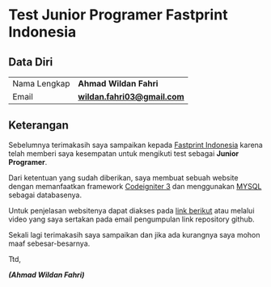 # Test Junior Programer Fastprint Indonesia

## Data Diri

|              |                              |
| ------------ | ---------------------------- |
| Nama Lengkap | **Ahmad Wildan Fahri**       |
| Email        | **wildan.fahri03@gmail.com** |

## Keterangan

Sebelumnya terimakasih saya sampaikan kepada [Fastprint Indonesia](https://fastprint.co.id) karena telah memberi saya kesempatan untuk mengikuti test sebagai **Junior Programer**.

Dari ketentuan yang sudah diberikan, saya membuat sebuah website dengan memanfaatkan framework [Codeigniter 3](https://codeigniter.com/userguide3/) dan menggunakan [MYSQL](https://www.mysql.com/) sebagai databasenya.

Untuk penjelasan websitenya dapat diakses pada [link berikut](https://drive.google.com/drive/folders/1vO0eO0QhqDHFSAUcCr8UKdRg8IzmZvaW?usp=sharing) atau melalui video yang saya sertakan pada email pengumpulan link repository github.

Sekali lagi terimakasih saya sampaikan dan jika ada kurangnya saya mohon maaf sebesar-besarnya.

Ttd,

**_(Ahmad Wildan Fahri)_**
